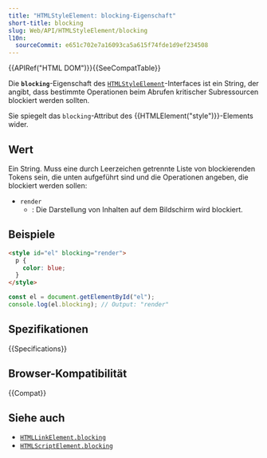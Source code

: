 ```yaml
---
title: "HTMLStyleElement: blocking-Eigenschaft"
short-title: blocking
slug: Web/API/HTMLStyleElement/blocking
l10n:
  sourceCommit: e651c702e7a16093ca5a615f74fde1d9ef234508
---
```


{{APIRef("HTML DOM")}}{{SeeCompatTable}}

Die **`blocking`**-Eigenschaft des [`HTMLStyleElement`](/de/docs/Web/API/HTMLStyleElement)-Interfaces ist ein String, der angibt, dass bestimmte Operationen beim Abrufen kritischer Subressourcen blockiert werden sollten.

Sie spiegelt das `blocking`-Attribut des {{HTMLElement("style")}}-Elements wider.

## Wert

Ein String. Muss eine durch Leerzeichen getrennte Liste von blockierenden Tokens sein, die unten aufgeführt sind und die Operationen angeben, die blockiert werden sollen:

- `render`
  - : Die Darstellung von Inhalten auf dem Bildschirm wird blockiert.

## Beispiele

```html
<style id="el" blocking="render">
  p {
    color: blue;
  }
</style>
```

```js
const el = document.getElementById("el");
console.log(el.blocking); // Output: "render"
```

## Spezifikationen

{{Specifications}}

## Browser-Kompatibilität

{{Compat}}

## Siehe auch

- [`HTMLLinkElement.blocking`](/de/docs/Web/API/HTMLLinkElement/blocking)
- [`HTMLScriptElement.blocking`](/de/docs/Web/API/HTMLScriptElement/blocking)
